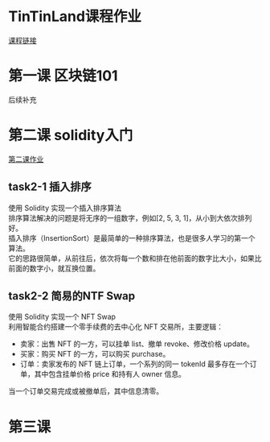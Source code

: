 # TinTinLand课程作业  
[课程链接](https://www.youtube.com/playlist?list=PLCv99tqIzSwk25zjcb9tJo9RX2anLfPsN)

# 第一课  区块链101
后续补充

# 第二课  solidity入门  
[第二课作业](https://wj.qq.com/s2/15328895/mr9v/)
## task2-1 插入排序  
使用 Solidity 实现一个插入排序算法  
排序算法解决的问题是将无序的一组数字，例如[2, 5, 3, 1]，从小到大依次排列好。  
插入排序（InsertionSort）是最简单的一种排序算法，也是很多人学习的第一个算法。  
它的思路很简单，从前往后，依次将每一个数和排在他前面的数字比大小，如果比前面的数字小，就互换位置。  

## task2-2 简易的NTF Swap  
使用 Solidity 实现一个 NFT Swap  
利用智能合约搭建一个零手续费的去中心化 NFT 交易所，主要逻辑：  
- 卖家：出售 NFT 的一方，可以挂单 list、撤单 revoke、修改价格 update。  
- 买家：购买 NFT 的一方，可以购买 purchase。  
- 订单：卖家发布的 NFT 链上订单，一个系列的同一 tokenId 最多存在一个订单，其中包含挂单价格 price 和持有人 owner 信息。

当一个订单交易完成或被撤单后，其中信息清零。  

# 第三课

